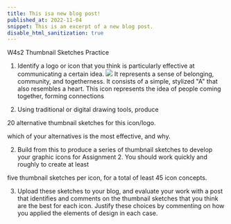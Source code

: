 ```yaml
---
title: This isa new blog post!
published_at: 2022-11-04
snippet: This is an excerpt of a new blog post.
disable_html_sanitization: true
---
```


W4s2
Thumbnail Sketches Practice
1. Identify a logo or icon that you think is particularly effective at communicating a certain idea. 
![ ](w4s2/airbnb.jpg)
It represents a sense of belonging, community, and togetherness. It consists of a simple, stylized "A" that also resembles a heart. This icon represents the idea of people coming together, forming connections


2. Using traditional or digital drawing tools, produce 

20 alternative thumbnail sketches for this icon/logo. 


which of your alternatives is the most effective, and why.

2. Build from this to produce a series of thumbnail sketches to develop your graphic icons for Assignment 2. You should work quickly and roughly to create at least

 five thumbnail sketches per icon, for a total of least 45 icon concepts. 

3. Upload these sketches to your blog, and evaluate your work with a post that identifies and comments on the thumbnail sketches that you think are the best for each icon. Justify these choices by commenting on how you applied the elements of design in each case.

 